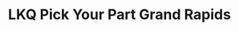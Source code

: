 ---
title: "LKQ Pick Your Part Grand Rapids"
url: /wayland/lkq-pick-your-part-grand-rapids/
shop: car parts
---